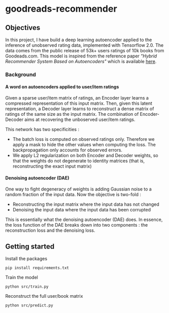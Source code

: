 # goodreads-recommender

## Objectives
In this project, I have build a deep learning autoencoder applied to the inference of unobserved rating data, implemented with Tensorflow 2.0. The data comes from the public release of 53k+ users ratings of 10k books from Goodeads.com. This model is inspired from the reference paper *"Hybrid Recommender System Based on Autoencoders"* which is available [here](https://hal.inria.fr/hal-01336912v2/document).

### Background
#### A word on autoencoders applied to user/item ratings
Given a sparse user/item matrix of ratings, an Encoder layer learns a compressed representation of this input matrix. Then, given this latent representation, a Decoder layer learns to reconstruct a dense matrix of ratings of the same size as the input matrix. The combination of Encoder-Decoder aims at recovering the unboserved user/item ratings.

This network has two specificities :
* The batch loss is computed on observed ratings only. Therefore we apply a mask to hide the other values when computing the loss. The backpropagation only accounts for observed errors.
* We apply L2 regularization on both Encoder and Decoder weights, so that the weights do not degenerate to identity matrices (that is, reconstructing the exact input matrix)

#### Denoising autoencoder (DAE)
One way to fight degeneracy of weights is adding Gaussian noise to a random fraction of the input data. Now the objective is two-fold :
* Reconstructing the input matrix where the input data has not changed
* Denoising the input data where the input data has been corrupted

This is essentially what the denoising autoencoder (DAE) does. In essence, the loss function of the DAE breaks down into two components : the reconstruction loss and the denoising loss.

## Getting started

Install the packages
```
pip install requirements.txt
```

Train the model
```
python src/train.py
```

Reconstruct the full user/book matrix
```
python src/predict.py
```

